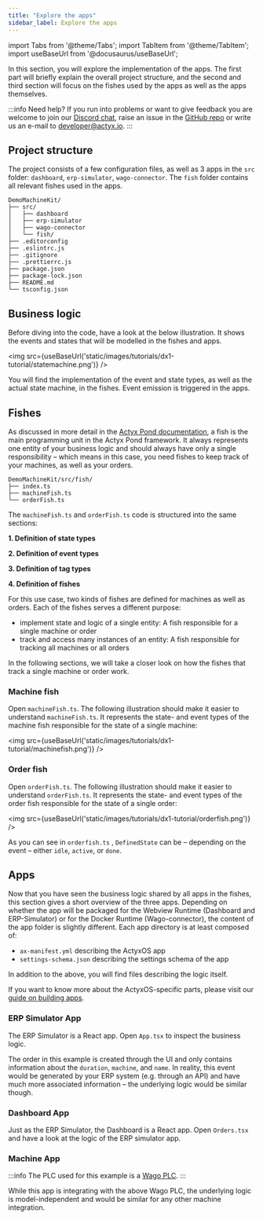 ```yaml
---
title: "Explore the apps"
sidebar_label: Explore the apps
---
```


import Tabs from '@theme/Tabs';
import TabItem from '@theme/TabItem';
import useBaseUrl from '@docusaurus/useBaseUrl';

In this section, you will explore the implementation of the apps. The first part will briefly explain the overall project structure, and the second and third section will focus on the fishes used by the apps as well as the apps themselves.

:::info Need help?
If you run into problems or want to give feedback you are welcome to join our [Discord chat](https://discord.gg/262yJhc), raise an issue in the [GitHub repo](https://github.com/Actyx/DemoMachineKit/issues) or write us an e-mail to developer@actyx.io.
:::

## Project structure

The project consists of a few configuration files, as well as 3 apps in the `src` folder: `dashboard`, `erp-simulator`, `wago-connector`. The `fish` folder contains all relevant fishes used in the apps.

```text
DemoMachineKit/
├── src/
│   ├── dashboard
│   ├── erp-simulator
│   ├── wago-connector
│   └── fish/
├── .editorconfig
├── .eslintrc.js
├── .gitignore
├── .prettierrc.js
├── package.json
├── package-lock.json
├── README.md
└── tsconfig.json
```

## Business logic

Before diving into the code, have a look at the below illustration. It shows the events and states that will be modelled in the fishes and apps.

<img src={useBaseUrl('static/images/tutorials/dx1-tutorial/statemachine.png')} />

You will find the implementation of the event and state types, as well as the actual state machine, in the fishes. Event emission is triggered in the apps.

## Fishes

As discussed in more detail in the [Actyx Pond documentation](/docs/pond/introduction), a fish is the main programming unit in the Actyx Pond framework. It always represents one entity of your business logic and should always have only a single responsibility – which means in this case, you need fishes to keep track of your machines, as well as your orders.

```text
DemoMachineKit/src/fish/
├── index.ts
├── machineFish.ts
└── orderFish.ts
```

The `machineFish.ts` and `orderFish.ts` code is structured into the same sections:

<!-- markdownlint-disable MD036 -->

**1. Definition of state types**

**2. Definition of event types**

**3. Definition of tag types**

**4. Definition of fishes**

<!-- markdownlint-enable MD036 -->

For this use case, two kinds of fishes are defined for machines as well as orders. Each of the fishes serves a different purpose:

- implement state and logic of a single entity: A fish responsible for a single machine or order
- track and access many instances of an entity: A fish responsible for tracking all machines or all orders

In the following sections, we will take a closer look on how the fishes that track a single machine or order work.

### Machine fish

Open `machineFish.ts`. The following illustration should make it easier to understand `machineFish.ts`. It represents the state- and event types of the machine fish responsible for the state of a single machine:

<img src={useBaseUrl('static/images/tutorials/dx1-tutorial/machinefish.png')} />

### Order fish

Open `orderFish.ts`. The following illustration should make it easier to understand `orderFish.ts`. It represents the state- and event types of the order fish responsible for the state of a single order:

<img src={useBaseUrl('static/images/tutorials/dx1-tutorial/orderfish.png')} />

As you can see in `orderfish.ts` , `DefinedState` can be – depending on the event – either `idle`, `active`, or `done`.

## Apps

Now that you have seen the business logic shared by all apps in the fishes, this section gives a short overview of the three apps. Depending on whether the app will be packaged for the Webview Runtime (Dashboard and ERP-Simulator) or for the Docker Runtime (Wago-connector), the content of the app folder is slightly different. Each app directory is at least composed of:

- `ax-manifest.yml` describing the ActyxOS app
- `settings-schema.json` describing the settings schema of the app

In addition to the above, you will find files describing the logic itself.

If you want to know more about the ActyxOS-specific parts, please visit our [guide on building apps](/docs/os/guides/building-apps).

### ERP Simulator App

The ERP Simulator is a React app. Open `App.tsx` to inspect the business logic.

The order in this example is created through the UI and only contains information about the `duration`, `machine`, and `name`. In reality, this event would be generated by your ERP system (e.g. through an API) and have much more associated information – the underlying logic would be similar though.

### Dashboard App

Just as the ERP Simulator, the Dashboard is a React app. Open `Orders.tsx` and have a look at the logic of the ERP simulator app.

### Machine App

:::info
The PLC used for this example is a [Wago PLC](https://www.wago.com/global/automation-technology/discover-plcs).
:::

While this app is integrating with the above Wago PLC, the underlying logic is model-independent and would be similar for any other machine integration.
